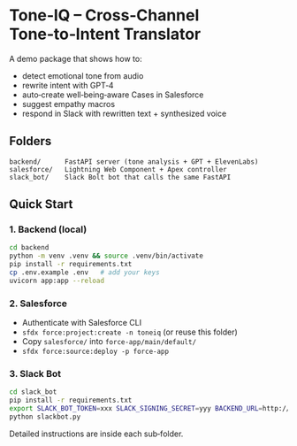 # Tone‑IQ – Cross‑Channel Tone‑to‑Intent Translator

A demo package that shows how to:
* detect emotional tone from audio
* rewrite intent with GPT‑4
* auto‑create well‑being‑aware Cases in Salesforce
* suggest empathy macros
* respond in Slack with rewritten text + synthesized voice

## Folders
```
backend/      FastAPI server (tone analysis + GPT + ElevenLabs)
salesforce/   Lightning Web Component + Apex controller
slack_bot/    Slack Bolt bot that calls the same FastAPI
```

## Quick Start
### 1. Backend (local)
```bash
cd backend
python -m venv .venv && source .venv/bin/activate
pip install -r requirements.txt
cp .env.example .env   # add your keys
uvicorn app:app --reload
```

### 2. Salesforce
* Authenticate with Salesforce CLI  
* `sfdx force:project:create -n toneiq` (or reuse this folder)  
* Copy `salesforce/` into `force-app/main/default/`  
* `sfdx force:source:deploy -p force-app`  

### 3. Slack Bot
```bash
cd slack_bot
pip install -r requirements.txt
export SLACK_BOT_TOKEN=xxx SLACK_SIGNING_SECRET=yyy BACKEND_URL=http://localhost:8000
python slackbot.py
```

Detailed instructions are inside each sub‑folder.

